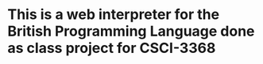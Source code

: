 # This is a web interpreter for the British Programming Language done as class project for CSCI-3368
